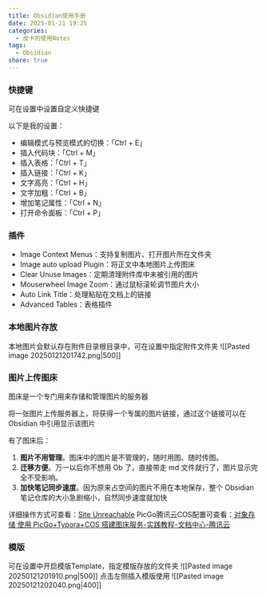 ```yaml
---
title: Obsidian使用手册
date: 2025-01-21 19:25
categories:
  - 皮卡的使用Notes
tags:
  - Obsidian
share: true
---
```

### 快捷键 
可在设置中设置自定义快捷键

以下是我的设置：

- 编辑模式与预览模式的切换：「Ctrl + E」
- 插入代码块：「Ctrl + M」
- 插入表格：「Ctrl + T」
- 插入链接：「Ctrl + K」
- 文字高亮：「Ctrl + H」
- 文字加粗：「Ctrl + B」
- 增加笔记属性：「Ctrl + N」
- 打开命令面板：「Ctrl + P」

### 插件

- Image Context Menus：支持复制图片、打开图片所在文件夹
- Image auto upload Plugin：将正文中本地图片上传图床
- Clear Unuse Images：定期清理附件库中未被引用的图片
- Mouserwheel Image Zoom：通过鼠标滚轮调节图片大小
- Auto Link Title：处理粘贴在文档上的链接
- Advanced Tables：表格插件

### 本地图片存放
本地图片会默认存在附件目录根目录中，可在设置中指定附件文件夹
![[Pasted image 20250121201742.png|500]]

### 图片上传图床
图床是一个专门用来存储和管理图片的服务器

将一张图片上传服务器上，将获得一个专属的图片链接，通过这个链接可以在 Obsidian 中引用显示该图片

有了图床后：
1. **图片不用管理**。图床中的图片是不管理的，随时用图、随时传图。
2. **迁移方便**。万一以后你不想用 Ob 了。直接带走 md 文件就行了，图片显示完全不受影响。
3. **加快笔记同步速度**。因为原来占空间的图片不用在本地保存，整个 Obsidian 笔记仓库的大小急剧缩小，自然同步速度就加快

详细操作方式可查看：[Site Unreachable](https://zhuanlan.zhihu.com/p/689603478)
PicGo腾讯云COS配置可查看：[对象存储 使用 PicGo+Typora+COS 搭建图床服务-实践教程-文档中心-腾讯云](https://cloud.tencent.cn/document/product/436/74373)


###  模版
可在设置中开启模版Template，指定模版存放的文件夹
![[Pasted image 20250121201910.png|500]]
点击左侧插入模版使用
![[Pasted image 20250121202040.png|400]]